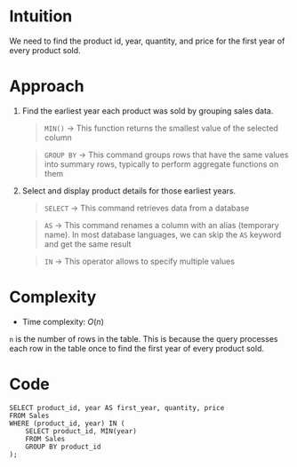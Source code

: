 # Intuition
<!-- Describe your first thoughts on how to solve this problem. -->
We need to find the product id, year, quantity, and price for the first year of every product sold.

# Approach
<!-- Describe your approach to solving the problem. -->
1. Find the earliest year each product was sold by grouping sales data.

    > `MIN()` → This function returns the smallest value of the selected column

    > `GROUP BY` → This command groups rows that have the same values into summary rows, typically to perform aggregate functions on them

2. Select and display product details for those earliest years.

    > `SELECT` → This command retrieves data from a database

    > `AS` → This command renames a column with an alias (temporary name). In most database languages, we can skip the `AS` keyword and get the same result

    > `IN` → This operator allows to specify multiple values

# Complexity
- Time complexity: $O(n)$
<!-- Add your time complexity here, e.g. $$O(n)$$ -->
`n` is the number of rows in the table. This is because the query processes each row in the table once to find the first year of every product sold.

# Code
```
SELECT product_id, year AS first_year, quantity, price 
FROM Sales
WHERE (product_id, year) IN (
    SELECT product_id, MIN(year) 
    FROM Sales 
    GROUP BY product_id
);
```
